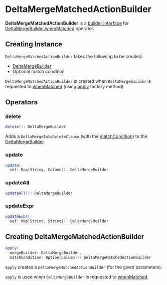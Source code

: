 # DeltaMergeMatchedActionBuilder

**DeltaMergeMatchedActionBuilder** is a [builder interface](#operators) for [DeltaMergeBuilder.whenMatched](DeltaMergeBuilder.md#whenMatched) operator.

## Creating Instance

`DeltaMergeMatchedActionBuilder` takes the following to be created:

* <span id="mergeBuilder"> [DeltaMergeBuilder](DeltaMergeBuilder.md)
* <span id="matchCondition"> Optional match condition

`DeltaMergeMatchedActionBuilder` is created when `DeltaMergeBuilder` is requested to [whenMatched](DeltaMergeBuilder.md#whenMatched) (using [apply](#apply) factory method).

## Operators

### <span id="delete"> delete

```scala
delete(): DeltaMergeBuilder
```

Adds a `DeltaMergeIntoDeleteClause` (with the [matchCondition](#matchCondition)) to the [DeltaMergeBuilder](#mergeBuilder).

### <span id="update"> update

```scala
update(
  set: Map[String, Column]): DeltaMergeBuilder
```

### <span id="updateAll"> updateAll

```scala
updateAll(): DeltaMergeBuilder
```

### <span id="updateExpr"> updateExpr

```scala
updateExpr(
  set: Map[String, String]): DeltaMergeBuilder
```

## <span id="apply"> Creating DeltaMergeMatchedActionBuilder

```scala
apply(
  mergeBuilder: DeltaMergeBuilder,
  matchCondition: Option[Column]): DeltaMergeMatchedActionBuilder
```

`apply` creates a `DeltaMergeMatchedActionBuilder` (for the given parameters).

`apply` is used when `DeltaMergeBuilder` is requested to [whenMatched](DeltaMergeBuilder.md#whenMatched).

